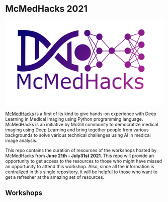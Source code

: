 # McMedHacks 2021

![](assets/images/McMedHack_logo.png)

[McMedHacks](https://mcmedhacks.com/) is a first of its kind to give hands-on experience with Deep Learning in Medical Imaging using Python programming language. McMedHacks is an initiative by McGill community to democratize medical imaging using Deep Learning and bring together people from various backgrounds to solve various technical challenges using AI in medical image analysis. 

This repo contains the curation of resources of the workshops hosted by McMedHacks from **June 21th - July31st 2021**. This repo will provide an opportunity to get access to the resources to those who might have missed an opportunity to attend this workshop. Also, since all the information is centralized in this single repository, it will be helpful to those who want to get a refresher at the amazing set of resources.

## Workshops
